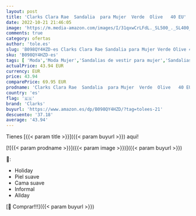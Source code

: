 ```yaml
---
layout: post
title: 'Clarks Clara Rae  Sandalia  para Mujer  Verde  Olive   40 EU'
date: 2022-10-21 21:46:05
image: 'https://m.media-amazon.com/images/I/31qxwCrLFdL._SL500_._SL400_.jpg'
comments: true
category: ofertas
author: 'tole.es'
slug: 'B098QY4HZD-es Clarks Clara Rae Sandalia para Mujer Verde Olive 40 EU'
sku: 'B098QY4HZD-es'
tags: [ 'Moda','Moda Mujer','Sandalias de vestir para mujer','Sandalias y palas de mujer','Zapatos para mujer','clarks','sandalia','🇪🇸', ]
actualPrice: 43.94 EUR
currency: EUR
price: 43.94
comparePrice: 69.95 EUR
prodname: 'Clarks Clara Rae  Sandalia  para Mujer  Verde  Olive   40 EU'
country: 'es'
flag: '🇪🇸'
brand: 'Clarks'
buyurl: 'https://www.amazon.es/dp/B098QY4HZD/?tag=tolees-21'
descuento: '37.18'
average: '43.94'
---
```


Tienes [{{< param title >}}]({{< param buyurl >}}) aqui!

[![{{< param prodname >}}]({{< param image >}})]({{< param buyurl >}})

🔎:

- Holiday
- Piel suave
- Cama suave
- Informal
- Allday

[🛒 Comprar!!!]({{< param buyurl >}})
